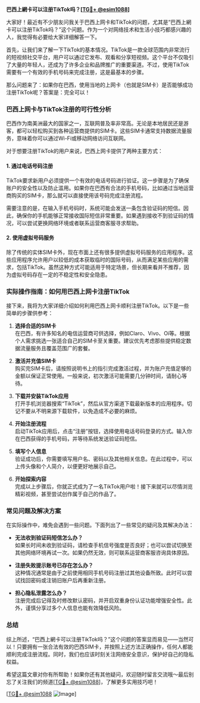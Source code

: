 **巴西上網卡可以注册TikTok吗？[[TG💪+ @esim1088](https://t.me/s/esim1088)]**

大家好！最近有不少朋友问我关于巴西上网卡和TikTok的问题，尤其是“巴西上網卡可以注册TikTok吗？”这个问题。作为一个对网络技术和生活小技巧都感兴趣的人，我觉得有必要给大家详细解答一下。

首先，让我们来了解一下TikTok的基本情况。TikTok是一款全球范围内非常流行的短视频社交平台，用户可以通过它发布、观看和分享短视频。这个平台不仅吸引了大量的年轻人，还成为了许多企业和品牌推广的重要渠道。不过，使用TikTok需要有一个有效的手机号码来完成注册，这是最基本的步骤。

那么问题来了：如果你在巴西，使用当地的上网卡（也就是SIM卡）是否能够成功注册TikTok呢？答案是：完全可以！

### **巴西上网卡与TikTok注册的可行性分析**

巴西作为南美洲最大的国家之一，互联网普及率非常高。无论是本地居民还是游客，都可以轻松购买到各种运营商提供的SIM卡。这些SIM卡通常支持数据流量服务，意味着你可以通过Wi-Fi或移动网络访问互联网。

对于想要注册TikTok的用户来说，巴西上网卡提供了两种主要方式：

#### **1. 通过电话号码注册**
TikTok要求新用户必须提供一个有效的电话号码进行验证。这一步骤是为了确保账户的安全性以及防止滥用。如果你在巴西有合法的手机号码，比如通过当地运营商购买的SIM卡，那么就可以直接使用该号码完成注册流程。

需要注意的是，在输入手机号码时，系统可能会发送一条包含验证码的短信。因此，确保你的手机能够正常接收国际短信非常重要。如果遇到接收不到验证码的情况，可以尝试更换网络环境或者联系运营商客服寻求帮助。

#### **2. 使用虚拟号码服务**
除了传统的实体SIM卡外，现在市面上还有很多提供虚拟号码服务的应用程序。这些应用程序允许用户以较低的成本获取临时的国际号码，从而满足某些应用的需求，包括TikTok。虽然这种方式可能适用于特定场景，但长期来看并不推荐，因为虚拟号码存在一定的不稳定性和安全隐患。

### **实际操作指南：如何用巴西上网卡注册TikTok**

接下来，我将为大家详细介绍如何利用巴西上网卡顺利注册TikTok。以下是一些简单的步骤供参考：

1. **选择合适的SIM卡**  
   在巴西，有许多知名的电信运营商可供选择，例如Claro、Vivo、Oi等。根据个人需求挑选一张适合自己的SIM卡至关重要。建议优先考虑那些提供稳定数据流量服务且覆盖范围广的套餐。

2. **激活并充值SIM卡**  
   购买完SIM卡后，请按照说明书上的指引完成激活过程，并为账户充值足够的金额以保证正常使用。一般来说，初次激活可能需要几分钟时间，请耐心等待。

3. **下载并安装TikTok应用**  
   打开手机浏览器搜索“TikTok”，然后从官方渠道下载最新版本的应用程序。切记不要从不明来源下载软件，以免造成不必要的麻烦。

4. **开始注册流程**  
   启动TikTok应用后，点击“注册”按钮，选择使用电话号码登录的方式。输入你在巴西获得的手机号码，并等待系统发送验证码短信。

5. **填写个人信息**  
   验证成功后，你需要填写用户名、密码以及其他相关信息。在此过程中，可以上传头像和个人简介，以便更好地展示自己。

6. **开始探索内容**  
   完成以上步骤后，你就正式成为了一名TikTok用户啦！接下来就可以尽情浏览精彩视频，甚至尝试创作属于自己的作品了。

### **常见问题及解决方案**

在实际操作中，难免会遇到一些问题。下面列出了一些常见的疑问及其解决办法：

- **无法收到验证码短信怎么办？**  
  如果长时间未收到验证码，请检查手机信号强度是否良好；也可以尝试切换至其他网络环境再试一次。如果仍然无效，则可联系运营商客服咨询具体原因。

- **注册失败提示账号已存在怎么办？**  
  这种情况通常是由于之前使用相同手机号码注册过其他设备所致。此时可以尝试找回密码或注销旧账户后再重新注册。

- **担心隐私泄露怎么办？**  
  注册完成后记得及时修改默认密码，并开启双重身份认证功能增强安全性。此外，谨慎分享过多个人信息也能有效降低风险。

### **总结**

综上所述，“巴西上網卡可以注册TikTok吗？”这个问题的答案显而易见——当然可以！只要拥有一张合法有效的巴西SIM卡，并按照上述方法正确操作，任何人都能顺利完成注册流程。同时，我们也应该时刻关注网络安全意识，保护好自己的隐私权益。

希望这篇文章对你有所帮助！如果你还有其他疑问，欢迎随时留言交流哦～最后别忘了关注我们的频道[[TG💪+ @esim1088](https://t.me/s/esim1088)]，了解更多实用技巧吧！

[[TG💪+ @esim1088](https://t.me/s/esim1088) ![Image](https://i.postimg.cc/4NQfJmqS/Snipaste-2025-05-13-00-14-12.png)]